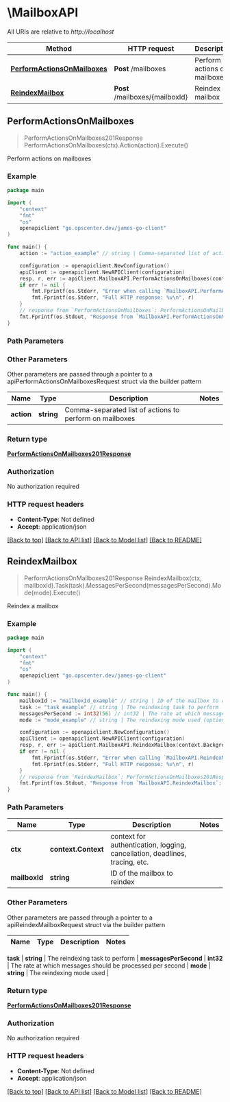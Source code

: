 # \MailboxAPI

All URIs are relative to *http://localhost*

Method | HTTP request | Description
------------- | ------------- | -------------
[**PerformActionsOnMailboxes**](MailboxAPI.md#PerformActionsOnMailboxes) | **Post** /mailboxes | Perform actions on mailboxes
[**ReindexMailbox**](MailboxAPI.md#ReindexMailbox) | **Post** /mailboxes/{mailboxId} | Reindex a mailbox



## PerformActionsOnMailboxes

> PerformActionsOnMailboxes201Response PerformActionsOnMailboxes(ctx).Action(action).Execute()

Perform actions on mailboxes

### Example

```go
package main

import (
    "context"
    "fmt"
    "os"
    openapiclient "go.opscenter.dev/james-go-client"
)

func main() {
    action := "action_example" // string | Comma-separated list of actions to perform on mailboxes

    configuration := openapiclient.NewConfiguration()
    apiClient := openapiclient.NewAPIClient(configuration)
    resp, r, err := apiClient.MailboxAPI.PerformActionsOnMailboxes(context.Background()).Action(action).Execute()
    if err != nil {
        fmt.Fprintf(os.Stderr, "Error when calling `MailboxAPI.PerformActionsOnMailboxes``: %v\n", err)
        fmt.Fprintf(os.Stderr, "Full HTTP response: %v\n", r)
    }
    // response from `PerformActionsOnMailboxes`: PerformActionsOnMailboxes201Response
    fmt.Fprintf(os.Stdout, "Response from `MailboxAPI.PerformActionsOnMailboxes`: %v\n", resp)
}
```

### Path Parameters



### Other Parameters

Other parameters are passed through a pointer to a apiPerformActionsOnMailboxesRequest struct via the builder pattern


Name | Type | Description  | Notes
------------- | ------------- | ------------- | -------------
 **action** | **string** | Comma-separated list of actions to perform on mailboxes | 

### Return type

[**PerformActionsOnMailboxes201Response**](PerformActionsOnMailboxes201Response.md)

### Authorization

No authorization required

### HTTP request headers

- **Content-Type**: Not defined
- **Accept**: application/json

[[Back to top]](#) [[Back to API list]](../README.md#documentation-for-api-endpoints)
[[Back to Model list]](../README.md#documentation-for-models)
[[Back to README]](../README.md)


## ReindexMailbox

> PerformActionsOnMailboxes201Response ReindexMailbox(ctx, mailboxId).Task(task).MessagesPerSecond(messagesPerSecond).Mode(mode).Execute()

Reindex a mailbox

### Example

```go
package main

import (
    "context"
    "fmt"
    "os"
    openapiclient "go.opscenter.dev/james-go-client"
)

func main() {
    mailboxId := "mailboxId_example" // string | ID of the mailbox to reindex
    task := "task_example" // string | The reindexing task to perform
    messagesPerSecond := int32(56) // int32 | The rate at which messages should be processed per second (optional)
    mode := "mode_example" // string | The reindexing mode used (optional)

    configuration := openapiclient.NewConfiguration()
    apiClient := openapiclient.NewAPIClient(configuration)
    resp, r, err := apiClient.MailboxAPI.ReindexMailbox(context.Background(), mailboxId).Task(task).MessagesPerSecond(messagesPerSecond).Mode(mode).Execute()
    if err != nil {
        fmt.Fprintf(os.Stderr, "Error when calling `MailboxAPI.ReindexMailbox``: %v\n", err)
        fmt.Fprintf(os.Stderr, "Full HTTP response: %v\n", r)
    }
    // response from `ReindexMailbox`: PerformActionsOnMailboxes201Response
    fmt.Fprintf(os.Stdout, "Response from `MailboxAPI.ReindexMailbox`: %v\n", resp)
}
```

### Path Parameters


Name | Type | Description  | Notes
------------- | ------------- | ------------- | -------------
**ctx** | **context.Context** | context for authentication, logging, cancellation, deadlines, tracing, etc.
**mailboxId** | **string** | ID of the mailbox to reindex | 

### Other Parameters

Other parameters are passed through a pointer to a apiReindexMailboxRequest struct via the builder pattern


Name | Type | Description  | Notes
------------- | ------------- | ------------- | -------------

 **task** | **string** | The reindexing task to perform | 
 **messagesPerSecond** | **int32** | The rate at which messages should be processed per second | 
 **mode** | **string** | The reindexing mode used | 

### Return type

[**PerformActionsOnMailboxes201Response**](PerformActionsOnMailboxes201Response.md)

### Authorization

No authorization required

### HTTP request headers

- **Content-Type**: Not defined
- **Accept**: application/json

[[Back to top]](#) [[Back to API list]](../README.md#documentation-for-api-endpoints)
[[Back to Model list]](../README.md#documentation-for-models)
[[Back to README]](../README.md)

